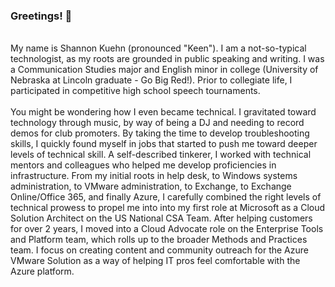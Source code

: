 ### Greetings! 👋
<!--**sbkuehn/sbkuehn** is a ✨ _special_ ✨ repository because its `README.md` (this file) appears on your GitHub profile.--!>
<br>
My name is Shannon Kuehn (pronounced "Keen"). I am a not-so-typical technologist, as my roots are grounded in public speaking and writing. I was a Communication Studies major and English minor in college (University of Nebraska at Lincoln graduate - Go Big Red!). Prior to collegiate life, I participated in competitive high school speech tournaments. 
<br><br>
You might be wondering how I even became technical. I gravitated toward technology through music, by way of being a DJ and needing to record demos for club promoters. By taking the time to develop troubleshooting skills, I quickly found myself in jobs that started to push me toward deeper levels of technical skill. A self-described tinkerer, I worked with technical mentors and colleagues who helped me develop proficiencies in infrastructure. From my initial roots in help desk, to Windows systems administration, to VMware administration, to Exchange, to Exchange Online/Office 365, and finally Azure, I carefully combined the right levels of technical prowess to propel me into into my first role at Microsoft as a Cloud Solution Architect on the US National CSA Team. After helping customers for over 2 years, I moved into a Cloud Advocate role on the Enterprise Tools and Platform team, which rolls up to the broader Methods and Practices team. I focus on creating content and community outreach for the Azure VMware Solution as a way of helping IT pros feel comfortable with the Azure platform.

